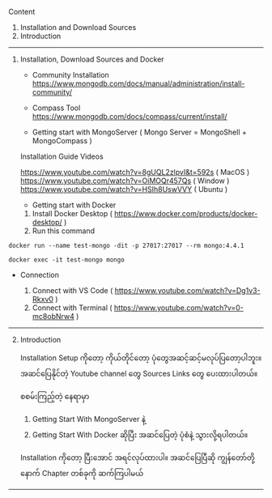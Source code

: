 
Content
1. Installation and Download Sources
2. Introduction

------------------------------------------------------------------------

1. Installation, Download Sources and Docker
   
   - Community Installation
    https://www.mongodb.com/docs/manual/administration/install-community/
    
   - Compass Tool
    https://www.mongodb.com/docs/compass/current/install/

   - Getting start with MongoServer ( Mongo Server = MongoShell + MongoCompass )
     
    Installation Guide Videos
    
    https://www.youtube.com/watch?v=8gUQL2zlpvI&t=592s ( MacOS )
    https://www.youtube.com/watch?v=OiMOQr457Qs ( Window )
    https://www.youtube.com/watch?v=HSIh8UswVVY ( Ubuntu )

   - Getting start with Docker
     
    1. Install Docker Desktop ( https://www.docker.com/products/docker-desktop/ )
    2. Run this command
     
```
docker run --name test-mongo -dit -p 27017:27017 --rm mongo:4.4.1

docker exec -it test-mongo mongo
```

   - Connection
     
     1. Connect with VS Code ( https://www.youtube.com/watch?v=Dg1v3-Rkxv0 )
	 2. Connect with Terminal ( https://www.youtube.com/watch?v=0-mc8obNrw4 )  
     
------------------------------------------------------------------------

2. Introduction
   
   Installation Setup ကိုတော့ ကိုယ်တိုင်တော့ ပုံတွေအဆင့်ဆင့်မလုပ်ပြတော့ပါဘူး။ အဆင်ပြေနိုင်တဲ့ Youtube channel တွေ Sources Links တွေ ပေးထားပါတယ်။ 
   
   စစမ်းကြည့်တဲ့ နေရာမှာ 
   1. Getting Start With MongoServer နဲ့ 
   2. Getting Start With Docker ဆိုပြီး အဆင်ပြေတဲ့ ပုံစံနဲ့ သွားလို့ရပါတယ်။
   
   Installation ကိုတော့ ပြီးအောင် အရင်လုပ်ထားပါ။ အဆင်ပြေပြီဆို ကျွန်တော်တို့ နောက် Chapter တစ်ခုကို ဆက်ကြပါမယ်

------------------------------------------------------------------------



